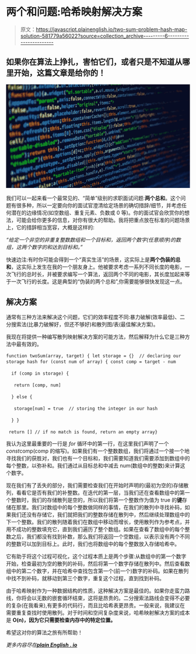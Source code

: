 # 两个和问题:哈希映射解决方案

> 原文：<https://javascript.plainenglish.io/two-sum-problem-hash-map-solution-581779a56022?source=collection_archive---------6----------------------->

## 如果你在算法上挣扎，害怕它们，或者只是不知道从哪里开始，这篇文章是给你的！

![](img/ffe8e4961b1b486a4a716af37138c8b7.png)

我们可以一起来看一个最常见的、“简单”级别的求职面试问题:**两个总和**。这个问题有很多种，所以一定要向你的面试官澄清给定场景的确切措辞/细节，并考虑任何潜在的边缘情况(如空数组、重复元素、负数或 0 等)。你的面试官会欣赏你的想法，可能会给你更多的信息，对你有很大的帮助。我将把重点放在标准的问题场景上，它的措辞相当宽容，大概是这样的:

*“给定一个非空的非重复整数数组和一个目标和，返回两个数字(任意顺序)的数组，这两个数字的和达到目标和。”*

快速边注:有时你可能会得到一个“真实生活”的场景，这实际上是**两个伪装的总和**，这实际上发生在我的一个朋友身上。他被要求考虑一系列不同长度的电影，一次飞行的总时长，并被要求编写一个算法，返回两个不同的电影，其长度加起来等于一次飞行的长度。这是典型的“伪装的两个总和”,你需要能够很快发现这一点。

## **解决方案**

通常有三种方法来解决这个问题，它们的效率程度不同:暴力破解(效率最低)、二分搜索法(比暴力破解好，但还不够好)和散列图/表(最佳解决方案)。

我现在将提供一种编写散列映射解决方案的可能方法，然后解释为什么它是三种方法中最有效的。

```
function twoSum(array, target) { let storage = {}  // declaring our storage hash for (const num of array) { const comp = target - num

  if (comp in storage) {

   return [comp, num]

  } else {

   storage[num] = true  // storing the integer in our hash

  } }

 return [] // if no match is found, return an empty array}
```

我认为这里最重要的一行是 *for* 循环中的第一行，在这里我们声明了一个*const*comp(comp 的缩写)。如果我们有一个整数数组，我们将通过一个接一个地寻找我们的获胜对，我们也有一个目标和，我们需要知道我们需要添加到数组中的每个整数，以弥补和。我们通过从目标总和中减去 num(数组中的整数)来计算这个数字。

现在我们有了丢失的部分，我们需要检查我们在开始时声明的(最初为空的)存储散列，看看它是否有我们的补整数。在迭代的第一层，当我们还在查看数组中的第一个整数时，我们的存储散列是空的，所以我们将第一个整数作为值为 true 的**键**存储在那里。我们对数组中的每个整数做同样的事情，在我们的散列中寻找补码，如果我们还没有存储它，我们就把我们的整数存储在散列中，然后继续处理数组中的下一个整数。我们的散列随着我们在数组中移动而增长，使用散列作为参考点，并用不成功的整数填充它，直到我们遍历了整个数组。如果在查看了数组中的每个整数之后，我们都没有找到补数，那么我们将返回一个空数组，以表示没有两个不同的整数可以加到目标上。此时，我们也将数组中的每个整数放入存储哈希中。

它有助于将这个过程可视化，这个过程本质上是两个步骤:从数组中的第一个数字开始，检查最初为空的散列的补码，然后将第一个数字存储在散列中。然后查看数组中的第二个数字，并在哈希中查找包含第一个(前一个)数字的补码。如果在散列中找不到补码，就移动到第三个数字，重复这个过程，直到找到补码。

由于哈希映射作为一种数据结构的性质，这种解决方案是最佳的。如果你走蛮力路线，你将会以无数的嵌套循环结束，这将是昂贵的。二分搜索法路线会变得不必要的复杂(在我看来),有更多的代码行，而且比哈希表更昂贵。一般来说，我建议在需要重复查找时使用散列。对于时间和空间复杂度来说，哈希映射解决方案的成本是 **O(n)，因为它只需要检查内存中的特定位置。**

希望这对你的算法之旅有所帮助！

*更多内容尽在*[***plain English . io***](https://plainenglish.io/)